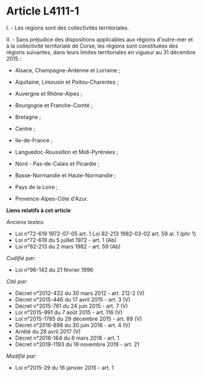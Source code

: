 # Article L4111-1

I. - Les régions sont des collectivités territoriales.

II. - Sans préjudice des dispositions applicables aux régions d'outre-mer et à la collectivité territoriale de Corse, les
régions sont constituées des régions suivantes, dans leurs limites territoriales en vigueur au 31 décembre 2015 :

- Alsace, Champagne-Ardenne et Lorraine ;

- Aquitaine, Limousin et Poitou-Charentes ;

- Auvergne et Rhône-Alpes ;

- Bourgogne et Franche-Comté ;

- Bretagne ;

- Centre ;

- Ile-de-France ;

- Languedoc-Roussillon et Midi-Pyrénées ;

- Nord - Pas-de-Calais et Picardie ;

- Basse-Normandie et Haute-Normandie ;

- Pays de la Loire ;

- Provence-Alpes-Côte d'Azur.

**Liens relatifs à cet article**

_Anciens textes_:

  - Loi n°72-619 1972-07-05 art. 1 Loi 82-213 1982-03-02 art. 59 al. 1 (phr 1)
  - Loi n°72-619 du 5 juillet 1972 - art. 1 (Ab)
  - Loi n°82-213 du 2 mars 1982 - art. 59 (Ab)

_Codifié par_:

  - Loi n°96-142 du 21 février 1996

_Cité par_:

  - Décret n°2012-432 du 30 mars 2012 - art. 212-2 (V)
  - Décret n°2015-446 du 17 avril 2015 - art. 3 (V)
  - Décret n°2015-761 du 24 juin 2015 - art. 7 (V)
  - Loi n°2015-991 du 7 août 2015 - art. 116 (V)
  - Loi n°2015-1785 du 29 décembre 2015 - art. 89 (V)
  - Décret n°2016-898 du 30 juin 2016 - art. 4 (V)
  - Arrêté du 28 avril 2017 (V)
  - Décret n°2018-164 du 6 mars 2018 - art. 1
  - Décret n°2019-1193 du 19 novembre 2019 - art. 21

_Modifié par_:

  - Loi n°2015-29 du 16 janvier 2015 - art. 1
